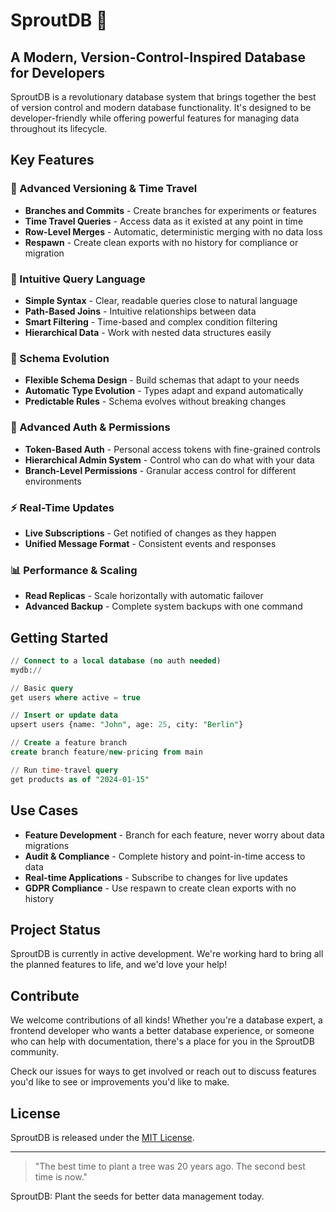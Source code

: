 # SproutDB 🌱

## A Modern, Version-Control-Inspired Database for Developers

SproutDB is a revolutionary database system that brings together the best of version control and modern database functionality. It's designed to be developer-friendly while offering powerful features for managing data throughout its lifecycle.

## Key Features

### 🔄 Advanced Versioning & Time Travel

- **Branches and Commits** - Create branches for experiments or features
- **Time Travel Queries** - Access data as it existed at any point in time
- **Row-Level Merges** - Automatic, deterministic merging with no data loss
- **Respawn** - Create clean exports with no history for compliance or migration

### 📝 Intuitive Query Language

- **Simple Syntax** - Clear, readable queries close to natural language
- **Path-Based Joins** - Intuitive relationships between data
- **Smart Filtering** - Time-based and complex condition filtering
- **Hierarchical Data** - Work with nested data structures easily

### 🚀 Schema Evolution

- **Flexible Schema Design** - Build schemas that adapt to your needs
- **Automatic Type Evolution** - Types adapt and expand automatically
- **Predictable Rules** - Schema evolves without breaking changes

### 👥 Advanced Auth & Permissions

- **Token-Based Auth** - Personal access tokens with fine-grained controls
- **Hierarchical Admin System** - Control who can do what with your data
- **Branch-Level Permissions** - Granular access control for different environments

### ⚡ Real-Time Updates

- **Live Subscriptions** - Get notified of changes as they happen
- **Unified Message Format** - Consistent events and responses

### 📊 Performance & Scaling

- **Read Replicas** - Scale horizontally with automatic failover
- **Advanced Backup** - Complete system backups with one command

## Getting Started

```sql
// Connect to a local database (no auth needed)
mydb://

// Basic query
get users where active = true

// Insert or update data
upsert users {name: "John", age: 25, city: "Berlin"}

// Create a feature branch
create branch feature/new-pricing from main

// Run time-travel query
get products as of "2024-01-15"
```

## Use Cases

- **Feature Development** - Branch for each feature, never worry about data migrations
- **Audit & Compliance** - Complete history and point-in-time access to data
- **Real-time Applications** - Subscribe to changes for live updates
- **GDPR Compliance** - Use respawn to create clean exports with no history

## Project Status

SproutDB is currently in active development. We're working hard to bring all the planned features to life, and we'd love your help!

## Contribute

We welcome contributions of all kinds! Whether you're a database expert, a frontend developer who wants a better database experience, or someone who can help with documentation, there's a place for you in the SproutDB community.

Check our issues for ways to get involved or reach out to discuss features you'd like to see or improvements you'd like to make.

## License

SproutDB is released under the [MIT License](LICENSE).

---

> "The best time to plant a tree was 20 years ago. The second best time is now."

SproutDB: Plant the seeds for better data management today.

